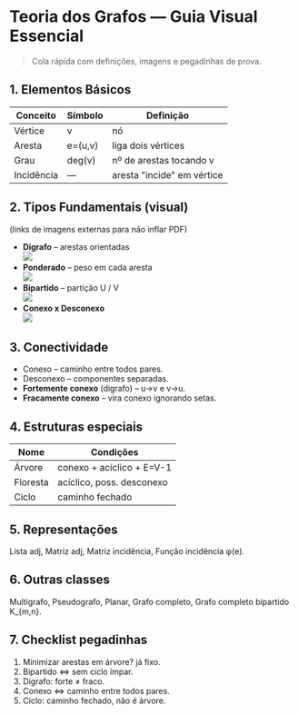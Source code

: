 
# Teoria dos Grafos — Guia Visual Essencial

> Cola rápida com definições, imagens e pegadinhas de prova.

## 1. Elementos Básicos
| Conceito | Símbolo | Definição |
|----------|---------|-----------|
| Vértice  | v       | nó |
| Aresta   | e=(u,v) | liga dois vértices |
| Grau     | deg(v)  | nº de arestas tocando v |
| Incidência | —     | aresta "incide" em vértice |

## 2. Tipos Fundamentais (visual)
(links de imagens externas para não inflar PDF)

- **Digrafo** – arestas orientadas  
  ![](https://upload.wikimedia.org/wikipedia/commons/thumb/a/a2/Directed.svg/1200px-Directed.svg.png)
- **Ponderado** – peso em cada aresta  
  ![](https://encrypted-tbn0.gstatic.com/images?q=tbn:ANd9GcSkIfk6Lv6EXeyNhqWS5Lv8Ke_lWFpjDB6Xow&s)
- **Bipartido** – partição U / V  
  ![](https://upload.wikimedia.org/wikipedia/commons/thumb/e/e8/Simple-bipartite-graph.svg/1200px-Simple-bipartite-graph.svg.png)
- **Conexo x Desconexo**  
  ![](https://upload.wikimedia.org/wikipedia/commons/7/7c/GrafoConexo.jpg)

## 3. Conectividade
- Conexo  – caminho entre todos pares.  
- Desconexo – componentes separadas.  
- **Fortemente conexo** (digrafo) – u→v e v→u.  
- **Fracamente conexo** – vira conexo ignorando setas.

## 4. Estruturas especiais
| Nome | Condições |
|------|-----------|
| Árvore | conexo + acíclico + E=V-1 |
| Floresta | acíclico, poss. desconexo |
| Ciclo | caminho fechado |

## 5. Representações
Lista adj, Matriz adj, Matriz incidência, Função incidência φ(e).

## 6. Outras classes
Multigrafo, Pseudografo, Planar, Grafo completo, Grafo completo bipartido K_{m,n}.

## 7. Checklist pegadinhas
1. Minimizar arestas em árvore? já fixo.  
2. Bipartido ⇔ sem ciclo ímpar.  
3. Digrafo: forte ≠ fraco.
4. Conexo ⇔ caminho entre todos pares.
5. Ciclo: caminho fechado, não é árvore.

